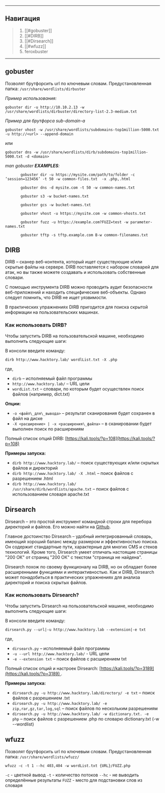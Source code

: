 ***
## Навигация
> 1. [[#gobuster]]
> 2. [[#DIRB]]
> 3. [[#Dirsearch]]
> 4. [[#wfuzz]]
> 5. feroxbuster
***
## gobuster

Позволят брутфорсить url по ключевым словам. 
Предустановленная папка: `/usr/share/wordlists/dirbuster`

*Пример использования:*
```bush
gobuster dir -u http://10.10.2.13 -w /usr/share/wordlists/dirbuster/directory-list-2.3-medium.txt
```
*Пример для брутфорса sub-domain-а*
``` 
gobuster vhost -w /usr/share/wordlists/subdomains-top1million-5000.txt -u http://<url> --append-domain
```
или 
```
gobuster dns -w /usr/share/wordlists/dirb/subdomains-top1million-5000.txt -d <domain>
```
*man gobuster **EXAMPLES**:*
```bush
       gobuster dir ‐u https://mysite.com/path/to/folder ‐c ’session=123456’ ‐t 50 ‐w common‐files.txt  ‐x .php,.html

       gobuster dns ‐d mysite.com ‐t 50 ‐w common‐names.txt

       gobuster s3 ‐w bucket‐names.txt

       gobuster gcs ‐w bucket‐names.txt

       gobuster vhost ‐u https://mysite.com ‐w common‐vhosts.txt

       gobuster fuzz ‐u https://example.com?FUZZ=test ‐w parameter‐names.txt

       gobuster tftp ‐s tftp.example.com B‐w common‐filenames.txt
```
## DIRB

DIRB – сканер веб-контента, который ищет существующие и/или скрытые файлы на сервере. DIRB поставляется с набором словарей для атак, но вы также можете создавать и использовать собственные словари.

С помощью инструмента DIRB можно проводить аудит безопасности веб-приложений и находить специфические веб-объекты. Однако следует помнить, что DIRB не ищет уязвимости.

В практических упражнениях DIRB пригодится для поиска скрытой информации на пользовательских машинах.

### Как использовать DIRB?

Чтобы запустить DIRB на пользовательской машине, необходимо выполнить следующие шаги:

 В консоли введите команду:
```
dirb http://www.hacktory.lab/ wordlList.txt -X .php
```

где,

- `dirb` – исполняемый файл программы
- `http://www.hacktory.lab/` – URL цели
- `wordList.txt` – словари, по которым будет осуществлен поиск файлов (например, dict.txt)

**Опции:**

- `-o <файл\_для\_вывода>` – результат сканирования будет сохранен в файл на диске
- `-X <расширение> | -x <расширения\_файла>` – в сканировании будет выполнен поиск по расширениям

Полный список опций DIRB: [https://kali.tools/?p=108](https://kali.tools/?p=108)

**Примеры запуска:**

- `dirb http://www.hacktory.lab/` – поиск существующих и/или скрытых файлов и директорий
- `dirb http://www.hacktory.lab/ -X .html` – поиск файлов с разрешением .html
- `dirb http://www.hacktory.lab/ /usr/share/dirb/wordlists/apache.txt` – поиск файлов с использованием словаря apache.txt
## Dirsearch

Dirsearch – это простой инструмент командной строки для перебора директорий и файлов. Его можно найти на [Github](https://github.com/maurosoria/dirsearch).

Главное достоинство Dirsearch – удобный интегрированный словарь, имеющий хороший баланс между размером и эффективностью поиска. Он содержит стандартные пути, характерные для многих CMS и стеков технологий. Кроме того, Dirsearch умеет отличать настоящие страницы "200 ОК" от страниц "200 ОК" с текстом "страница не найдена".

Dirsearch похож по своему функционалу на DIRB, но он обладает более расширенными функциями и интерактивностью. Как и DIRB, Dirsearch может понадобиться в практических упражнениях для анализа директорий и поиска скрытых файлов.

### Как использовать Dirsearch?

Чтобы запустить Dirsearch на пользовательской машине, необходимо выполнить следующие шаги:

В консоли введите команду:
```
dirsearch.py --url|-u http://www.hacktory.lab --extension|-e txt
```

где,

- `dirsearch.py` – исполняемый файл программы
- `-u --url http://www.hacktory.lab/` - URL цели
- `-e --extension txt` – поиск файлов с расширением txt

Полный список опций и настроек Dirsearch: [https://kali.tools/?p=3189](https://kali.tools/?p=3189) .

**Примеры запуска:**

- `dirsearch.py -u http://www.hacktory.lab/directory/ -e txt` – поиск файлов с разрешением .txt
- `dirsearch.py -u http://www.hacktory.lab/ -e zip,rar,gz,tar,log,sql` – поиск файлов по нескольким разрешениям
- `dirsearch.py -u http://www.hacktory.lab/ -w dictionary.txt. -e php` – поиск файлов с разрешением .php по словарю dictionary.txt (-w --wordlist)
## wfuzz 
Позволят брутфорсить url по ключевым словам. 
Предустановленная папка: `/usr/share/wordlists/wfuzz/`

```
wfuzz -c -t 1 --hc 403,404 -w wordList.txt {URL}/FUZZ.php
```
`-c` - цветной вывод 
`-t` - количество потоков
`--hc` - не выводить определённые результаты
`FUZZ` - место для подстановки слов из словаря